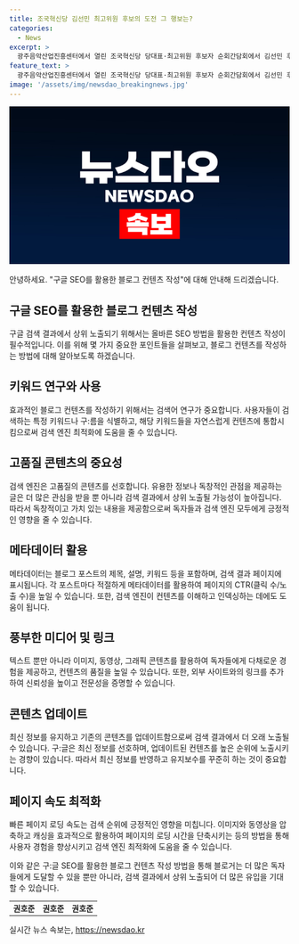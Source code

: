 ```yaml
---
title: 조국혁신당 김선민 최고위원 후보의 도전 그 행보는?
categories:
  - News
excerpt: >
  광주음악산업진흥센터에서 열린 조국혁신당 당대표·최고위원 후보자 순회간담회에서 김선민 후보가 눈에 띄게 활발한 행보를 보였다. 후보의 열정적인 모습과 함께 뜨거운 박수가 터져 나왔다.
feature_text: >
  광주음악산업진흥센터에서 열린 조국혁신당 당대표·최고위원 후보자 순회간담회에서 김선민 후보가 눈에 띄게 활발한 행보를 보였다. 후보의 열정적인 모습과 함께 뜨거운 박수가 터져 나왔다.
image: '/assets/img/newsdao_breakingnews.jpg'
---
```


<p><img src="/assets/img/newsdao_breakingnews.jpg" alt="ranknews 속보" /></p>

<p>안녕하세요. "구글 SEO를 활용한 블로그 컨텐츠 작성"에 대해 안내해 드리겠습니다.</p>

<h2 data-ke-size="size26">구글 SEO를 활용한 블로그 컨텐츠 작성</h2>

<p data-ke-size="size16">구글 검색 결과에서 상위 노출되기 위해서는 올바른 SEO 방법을 활용한 컨텐츠 작성이 필수적입니다. 이를 위해 몇 가지 중요한 포인트들을 살펴보고, 블로그 컨텐츠를 작성하는 방법에 대해 알아보도록 하겠습니다.</p>

<h2 data-ke-size="size21">키워드 연구와 사용</h2>

<p data-ke-size="size16">효과적인 블로그 컨텐츠를 작성하기 위해서는 검색어 연구가 중요합니다. 사용자들이 검색하는 특정 키워드나 구:름을 식별하고, 해당 키워드들을 자연스럽게 컨텐츠에 통합시킴으로써 검색 엔진 최적화에 도움을 줄 수 있습니다.</p>

<h2 data-ke-size="size21">고품질 콘텐츠의 중요성</h2>

<p data-ke-size="size16">검색 엔진은 고품질의 콘텐츠를 선호합니다. 유용한 정보나 독창적인 관점을 제공하는 글은 더 많은 관심을 받을 뿐 아니라 검색 결과에서 상위 노출될 가능성이 높아집니다. 따라서 독창적이고 가치 있는 내용을 제공함으로써 독자들과 검색 엔진 모두에게 긍정적인 영향을 줄 수 있습니다.</p>

<h2 data-ke-size="size21">메타데이터 활용</h2>

<p data-ke-size="size16">메타데이터는 블로그 포스트의 제목, 설명, 키워드 등을 포함하며, 검색 결과 페이지에 표시됩니다. 각 포스트마다 적절하게 메타데이터를 활용하여 페이지의 CTR(클릭 수/노출 수)을 높일 수 있습니다. 또한, 검색 엔진이 컨텐츠를 이해하고 인덱싱하는 데에도 도움이 됩니다.</p>

<h2 data-ke-size="size21">풍부한 미디어 및 링크</h2>

<p data-ke-size="size16">텍스트 뿐만 아니라 이미지, 동영상, 그래픽 콘텐츠를 활용하여 독자들에게 다채로운 경험을 제공하고, 컨텐츠의 품질을 높일 수 있습니다. 또한, 외부 사이트와의 링크를 추가하여 신뢰성을 높이고 전문성을 증명할 수 있습니다.</p>

<h2 data-ke-size="size21">콘텐츠 업데이트</h2>

<p data-ke-size="size16">최신 정보를 유지하고 기존의 콘텐츠를 업데이트함으로써 검색 결과에서 더 오래 노출될 수 있습니다. 구:글은 최신 정보를 선호하며, 업데이트된 컨텐츠를 높은 순위에 노출시키는 경향이 있습니다. 따라서 최신 정보를 반영하고 유지보수를 꾸준히 하는 것이 중요합니다.</p>

<h2 data-ke-size="size21">페이지 속도 최적화</h2>

<p data-ke-size="size16">빠른 페이지 로딩 속도는 검색 순위에 긍정적인 영향을 미칩니다. 이미지와 동영상을 압축하고 캐싱을 효과적으로 활용하여 페이지의 로딩 시간을 단축시키는 등의 방법을 통해 사용자 경험을 향상시키고 검색 엔진 최적화에 도움을 줄 수 있습니다.</p>

<p data-ke-size="size16">이와 같은 구:글 SEO를 활용한 블로그 컨텐츠 작성 방법을 통해 블로거는 더 많은 독자들에게 도달할 수 있을 뿐만 아니라, 검색 결과에서 상위 노출되어 더 많은 유입을 기대할 수 있습니다.</p>

<table>
<tbody>
<tr>
<td style="text-align: center; height: 17px;"><b>권호준</b></td>
<td style="text-align: center; height: 17px;"><b>권호준</b></td>
<td style="text-align: center; height: 17px;"><b>권호준</b></td>
</tr>
</tbody>
</table>
실시간 뉴스 속보는, <a href="https://newsdao.kr" rel="dofollow">https://newsdao.kr</a>


